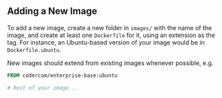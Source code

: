 ## Adding a New Image

To add a new image, create a new folder in `images/` with the name of the image, and create
at least one `Dockerfile` for it, using an extension as the tag. For instance, an Ubuntu-based
version of your image would be in `Dockerfile.ubuntu`.

New images should extend from existing images whenever possible, e.g.
```Dockerfile
FROM codercom/enterprise-base:ubuntu

# Rest of your image...
```
